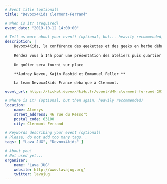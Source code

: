 ```yaml
---
# Event title (optional)
title: "Devoxx4Kids Clermont-Ferrand"

# When is it? (required)
event_date: "2019-10-12 14:00:00"

# Tell us more about your event! (optional, but... heavily recommended)
description: |
    Devoxx4Kids, la conférence des geekettes et des geeks en herbe débarque à Clermont-Ferrand ! L'occasion pour les enfants de 8 à 12 ans de découvrir de manière ludique la programmation et la robotique avec des outils adaptés à leur âge !
    
    Rendez vous à 14h pour une présentation des ateliers puis quartier libre pour les parents jusqu'à 17h où nous nous retrouvons tous ensemble pour les démos !
    
    Un goûter sera fourni sur place.

    **Audrey Neveu, Kajin Rashid et Emmanuel Feller **

    La team Devoxx4kids France debarque à Clermont.

event_url: https://ticket.devoxx4kids.fr/event/d4k-clermont-ferrand-2019

# Where is it? (optional, but then again, heavily recommended)
location:
    name: Almerys
    street_address: 46 rue du Ressort
    postal_code: 63100
    city: Clermont Ferrand

# Keywords describing your event (optional)
# Please, do not add too many tags...
tags: [ "Lava JUG", "Devoxx4kids" ]

# About you!
# Not used yet...
organizer:
    name: "Lava JUG"
    website: http://www.lavajug.org/
    twitter: lavajug
---
```

